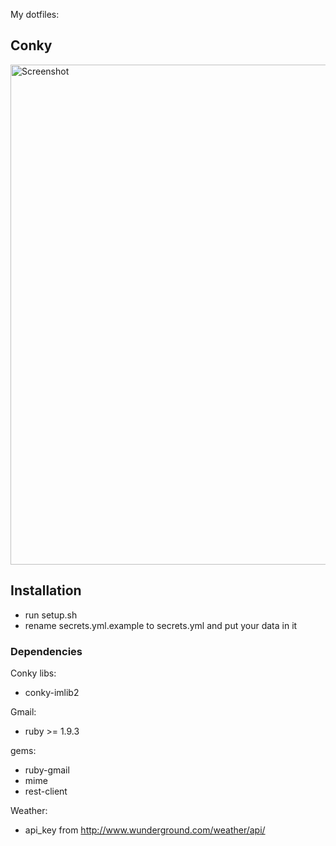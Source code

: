 My dotfiles:  

## Conky
<img src='https://github.com/alexbel/dotfiles/tree/master/.conky/1366x768.png' width='800' alt="Screenshot">

## Installation
- run setup.sh  
- rename secrets.yml.example to secrets.yml and put your data in it  

### Dependencies
Conky libs:  
  - conky-imlib2

Gmail:  
  - ruby >= 1.9.3

  gems:  
  - ruby-gmail
  - mime
  - rest-client

Weather:  
  - api_key from http://www.wunderground.com/weather/api/
